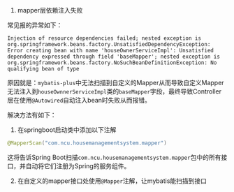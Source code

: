 1. mapper层依赖注入失败

常见报的异常如下：

```
Injection of resource dependencies failed; nested exception is org.springframework.beans.factory.UnsatisfiedDependencyException: Error creating bean with name 'houseOwnerServiceImpl': Unsatisfied dependency expressed through field 'baseMapper'; nested exception is org.springframework.beans.factory.NoSuchBeanDefinitionException: No qualifying bean of type
```

原因就是：`mybatis-plus`中无法扫描到自定义的Mapper从而导致自定义Mapper无法注入到`houseOwnnerServiceImpl`类的`baseMapper`字段，最终导致Controller层在使用`@Autowired`自动注入bean时失败从而报错。

解决方法有如下：

1. 在springboot启动类中添加以下注解

```java
@MapperScan("com.ncu.housemanagementsystem.mapper")
```

这将告诉Spring Boot扫描`com.ncu.housemanagementsystem.mapper`包中的所有接口，并自动将它们注册为Spring的服务组件。

2. 在自定义的mapper接口处使用`@Mapper`注解，让mybatis能扫描到接口